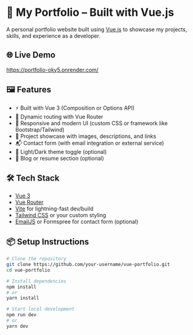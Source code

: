# 💼 My Portfolio – Built with Vue.js

A personal portfolio website built using [Vue.js](https://vuejs.org/) to showcase my projects, skills, and experience as a developer.

## 🌐 Live Demo

https://portfolio-oky5.onrender.com/

## 🖼️ Features

- ⚡ Built with Vue 3 (Composition or Options API)
- 📄 Dynamic routing with Vue Router
- 🎨 Responsive and modern UI (custom CSS or framework like Bootstrap/Tailwind)
- 📁 Project showcase with images, descriptions, and links
- 📬 Contact form (with email integration or external service)
- 🌙 Light/Dark theme toggle (optional)
- 💬 Blog or resume section (optional)

## 🛠️ Tech Stack

- [Vue 3](https://vuejs.org/)
- [Vue Router](https://router.vuejs.org/)
- [Vite](https://vitejs.dev/) for lightning-fast dev/build
- [Tailwind CSS](https://tailwindcss.com/) or your custom styling
- [EmailJS](https://www.emailjs.com/) or Formspree for contact form (optional)

## 📦 Setup Instructions

```bash
# Clone the repository
git clone https://github.com/your-username/vue-portfolio.git
cd vue-portfolio

# Install dependencies
npm install
# or
yarn install

# Start local development
npm run dev
# or
yarn dev
